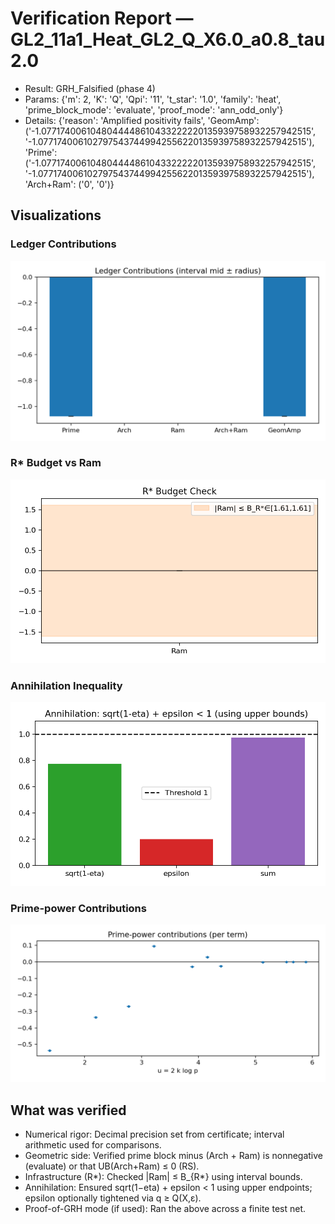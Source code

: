 # Verification Report — GL2_11a1_Heat_GL2_Q_X6.0_a0.8_tau2.0
- Result: GRH_Falsified (phase 4)
- Params: {'m': 2, 'K': 'Q', 'Qpi': '11', 't_star': '1.0', 'family': 'heat', 'prime_block_mode': 'evaluate', 'proof_mode': 'ann_odd_only'}
- Details: {'reason': 'Amplified positivity fails', 'GeomAmp': ('-1.0771740061048044448610433222220135939758932257942515', '-1.0771740061027975437449942556220135939758932257942515'), 'Prime': ('-1.0771740061048044448610433222220135939758932257942515', '-1.0771740061027975437449942556220135939758932257942515'), 'Arch+Ram': ('0', '0')}

## Visualizations
### Ledger Contributions

![Ledger Contributions](images/contributions.png)

### R* Budget vs Ram

![R* Budget vs Ram](images/rstar_vs_ram.png)

### Annihilation Inequality

![Annihilation Inequality](images/annihilation.png)

### Prime-power Contributions

![Prime-power Contributions](images/prime_terms.png)


## What was verified
- Numerical rigor: Decimal precision set from certificate; interval arithmetic used for comparisons.
- Geometric side: Verified prime block minus (Arch + Ram) is nonnegative (evaluate) or that UB(Arch+Ram) ≤ 0 (RS).
- Infrastructure (R*): Checked |Ram| ≤ B_{R*} using interval bounds.
- Annihilation: Ensured sqrt(1−eta) + epsilon < 1 using upper endpoints; epsilon optionally tightened via q ≥ Q(X,ε).
- Proof-of-GRH mode (if used): Ran the above across a finite test net.
